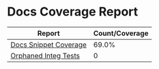 # Docs Coverage Report

| Report | Count/Coverage |
| -- | -- |
| [Docs Snippet Coverage](docs-pages.md) | 69.0% |
| [Orphaned Integ Tests](orphans-report.md) | 0 |
